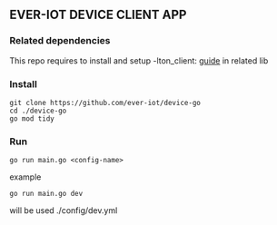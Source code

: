 ## EVER-IOT DEVICE CLIENT APP

### Related dependencies
This repo requires to install and setup -lton_client: [guide](https://github.com/markgenuine/ever-client-go) in related lib

### Install

```shell
git clone https://github.com/ever-iot/device-go
cd ./device-go
go mod tidy
```

### Run

```shell
go run main.go <config-name>
```
example
```shell
go run main.go dev
```
will be used ./config/dev.yml

